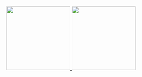 <div align="center">
  <a href="https://github.com/Hulff">
  <img height="170em" src="https://github-readme-stats.vercel.app/api?username=Hulff&show_icons=true&theme=dark&include_all_commits=true&count_private=true"/>
  <img height="170em" src="https://github-readme-stats.vercel.app/api/top-langs/?username=Hulff&layout=compact&langs_count=7&theme=dark"/>
</div>
